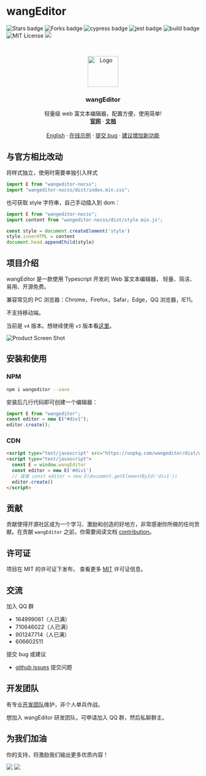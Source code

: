 # wangEditor

<!-- Badge -->
![Stars badge](https://img.shields.io/badge/stars-11.2-green)
![Forks badge](https://img.shields.io/badge/forks-2.5k-brightgreen)
![cypress badge](https://img.shields.io/badge/E2E-Cypress-brightgreen)
![jest badge](https://img.shields.io/badge/unit%20test-jest-yellowgreen)
![build badge](https://github.com/wangeditor-team/wangEditor/workflows/build/badge.svg)
![MIT License](https://img.shields.io/badge/License-MIT-blue)
[![](https://data.jsdelivr.com/v1/package/npm/wangeditor/badge)](https://www.jsdelivr.com/package/npm/wangeditor)

<!-- PROJECT LOGO -->
<br />
<p align="center">
  <a href="http://www.wangeditor.com/">
    <img src="./docs/imgs/logo.png" alt="Logo" width="80" height="80">
  </a>

  <h3 align="center">wangEditor</h3>

  <p align="center">
    轻量级 web 富文本编辑器，配置方便，使用简单!
    <br />
    <a href="http://www.wangeditor.com"><strong>官网</strong></a>
    ·
    <a href="http://www.wangeditor.com/doc/"><strong>文档</strong></a>
    <br />
    <br />
    <a href="./README-en.md">English</a>
    ·
    <a href="http://www.wangeditor.com/doc/#demo">在线示例</a>
    ·
    <a href="https://github.com/wangeditor-team/wangEditor/issues/new?template=bug.md">提交 bug</a>
    ·
    <a href="https://github.com/wangeditor-team/wangEditor/issues/new?template=feature.md">建议增加新功能</a>
  </p>
</p>

## 与官方相比改动
将样式独立，使用时需要单独引入样式
```js
import E from "wangeditor-nocss";
import "wangeditor-nocss/dist/index.min.css";
```

也可获取 style 字符串，自己手动插入到 dom：
```js
import E from "wangeditor-nocss";
import content from "wangeditor-nocss/dist/style.min.js";

const style = document.createElement('style')
style.innerHTML = content
document.head.appendChild(style)
```

<!-- ABOUT THE PROJECT -->
## 项目介绍

wangEditor 是一款使用 Typescript 开发的 Web 富文本编辑器， 轻量、简洁、易用、开源免费。

兼容常见的 PC 浏览器：Chrome，Firefox，Safar，Edge，QQ 浏览器，IE11。

不支持移动端。

当前是 `v4` 版本。想继续使用 `v3` 版本看[这里](http://www.wangeditor.com/doc/pages/01-%E5%BC%80%E5%A7%8B%E4%BD%BF%E7%94%A8/08-%E4%BD%BF%E7%94%A8V3%E7%89%88%E6%9C%AC.html)。

![Product Screen Shot](./docs/imgs/demo.png)

## 安装和使用

### NPM
```bash
npm i wangeditor --save
```
安装后几行代码即可创建一个编辑器：

```js
import E from "wangeditor";
const editor = new E("#div1");
editor.create();
```
### CDN
```html
<script type="text/javascript" src="https://unpkg.com/wangeditor/dist/wangEditor.min.js"></script>
<script type="text/javascript">
  const E = window.wangEditor
  const editor = new E('#div1')
  // 或者 const editor = new E(document.getElementById('div1'))
  editor.create()
</script>
```

<!-- CONTRIBUTING -->
## 贡献

贡献使得开源社区成为一个学习、激励和创造的好地方，非常感谢你所做的任何贡献。在贡献 `wangEditor` 之前，你需要阅读文档 [contribution](./docs/contribution.md)。

<!-- LICENSE -->
## 许可证

项目在 MIT 的许可证下发布， 查看更多 [MIT](https://en.wikipedia.org/wiki/MIT_license) 许可证信息。

<!-- CONTACT -->
## 交流

加入 QQ 群
- 164999061（人已满）
- 710646022（人已满）
- 901247714（人已满）
- 606602511

提交 bug 或建议
- [github issues](https://github.com/wangeditor-team/wangeditor/issues) 提交问题

## 开发团队

有专业[开发团队](http://www.wangeditor.com/doc/#%E5%BC%80%E5%8F%91%E4%BA%BA%E5%91%98)维护，非个人单兵作战。

想加入 wangEditor 研发团队，可申请加入 QQ 群，然后私聊群主。

## 为我们加油

你的支持，将激励我们输出更多优质内容！

![](./docs/imgs/wechat-pay.jpeg)
![](./docs/imgs/ali-pay.jpeg)



